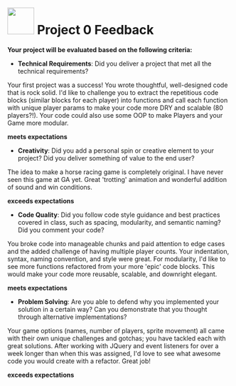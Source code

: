# <img src="https://cloud.githubusercontent.com/assets/7833470/10423298/ea833a68-7079-11e5-84f8-0a925ab96893.png" width="60"> Project 0 Feedback

**Your project will be evaluated based on the following criteria:**

* **Technical Requirements**: Did you deliver a project that met all the technical requirements?

Your first project was a success!  You wrote thoughtful, well-designed code that is rock solid.  I'd like to challenge you to extract the repetitious code blocks (similar blocks for each player) into functions and call each function  with unique player params to make your code more DRY and scalable (80 players?!).  Your code could also use some OOP to make Players and your Game more modular.

**meets expectations**

* **Creativity**: Did you add a personal spin or creative element to your project? Did you deliver something of value to the end user?

The idea to make a horse racing game is completely original. I have never seen this game at GA yet.  Great 'trotting' animation and wonderful addition of sound and win conditions.   

**exceeds expectations**

* **Code Quality**: Did you follow code style guidance and best practices covered in class, such as spacing, modularity, and semantic naming? Did you comment your code?

You broke code into manageable chunks and paid attention to edge cases and the added challenge of having multiple player counts.  Your indentation, syntax, naming convention, and style were great.  For modularity, I'd like to see more functions refactored from your more 'epic' code blocks.  This would make your code more reusable, scalable, and downright elegant.

**meets expectations**

* **Problem Solving**: Are you able to defend why you implemented your solution in a certain way? Can you demonstrate that you thought through alternative implementations?

Your game options (names, number of players, sprite movement) all came with their own unique challenges and gotchas; you have tackled each with great solutions.  After working with JQuery and event listeners for over a week longer than when this was assigned, I'd love to see what awesome  code you would create with a refactor.  Great job!

**exceeds expectations**
